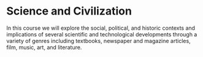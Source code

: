 Science and Civilization
========================

In this course we will explore the social, political, and historic
contexts and implications of several scientific and technological
developments through a variety of genres including textbooks,
newspaper and magazine articles, film, music, art, and literature.


